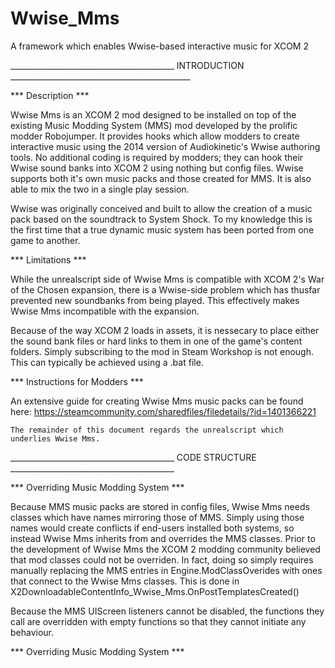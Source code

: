 # Wwise_Mms
A framework which enables Wwise-based interactive music for XCOM 2

_________________________________________ INTRODUCTION  _____________________________________________

*** Description ***

  Wwise Mms is an XCOM 2 mod designed to be installed on top of the existing Music Modding System (MMS) mod developed by the prolific modder Robojumper. It provides hooks which allow modders to create interactive music using the 2014 version of Audiokinetic's Wwise authoring tools. No additional coding is required by modders; they can hook their Wwise sound banks into XCOM 2 using nothing but config files. Wwise supports both it's own music packs and those created for MMS. It is also able to mix the two in a single play session.

  Wwise was originally conceived and built to allow the creation of a music pack based on the soundtrack to System Shock. To my knowledge this is the first time that a true dynamic music system has been ported from one game to another.

*** Limitations ***

  While the unrealscript side of Wwise Mms is compatible with XCOM 2's War of the Chosen expansion, there is a Wwise-side problem which has thusfar prevented new soundbanks from being played. This effectively makes Wwise Mms incompatible with the expansion.

  Because of the way XCOM 2 loads in assets, it is nessecary to place either the sound bank files or hard links to them in one of the game's content folders. Simply subscribing to the mod in Steam Workshop is not enough. This can typically be achieved using a .bat file.
  
 *** Instructions for Modders ***
 
  An extensive guide for creating Wwise Mms music packs can be found here: https://steamcommunity.com/sharedfiles/filedetails/?id=1401366221
  
    The remainder of this document regards the unrealscript which underlies Wwise Mms.
    
_________________________________________ CODE STRUCTURE  _________________________________________
 
*** Overriding Music Modding System ***

  Because MMS music packs are stored in config files, Wwise Mms needs classes which have names mirroring those of MMS. Simply using those names would create conflicts if end-users installed both systems, so instead Wwise Mms inherits from and overrides the MMS classes. Prior to the development of Wwise Mms the XCOM 2 modding community believed that mod classes could not be overriden. In fact, doing so simply requires manually replacing the MMS entries in Engine.ModClassOverides with ones that connect to the Wwise Mms classes. This is done in X2DownloadableContentInfo_Wwise_Mms.OnPostTemplatesCreated()
  
   Because the MMS UIScreen listeners cannot be disabled, the functions they call are overridden with empty functions so that they cannot initiate any behaviour.
   
   
   
 *** Overriding Music Modding System ***
